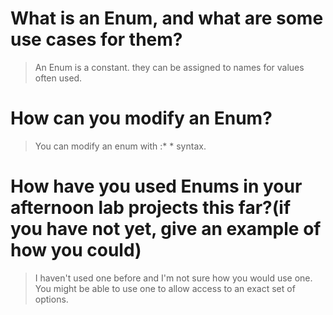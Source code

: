 # What is an Enum, and what are some use cases for them?

>An Enum is a constant. they can be assigned to names for values often used.

# How can you modify an Enum?

>You can modify an enum with :* * syntax.

# How have you used Enums in your afternoon lab projects this far?(if you have not yet, give an example of how you could)

>I haven't used one before and I'm not sure how you would use one. You might be able to use one to allow access to an exact set of options.